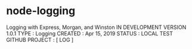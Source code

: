 # node-logging
Logging with Express, Morgan, and Winston
IN DEVELOPMENT
VERSION 1.0.1
TYPE : Logging
CREATED : Apr 15, 2019
STATUS : LOCAL TEST
GITHUB PROJECT : [ LOG ]